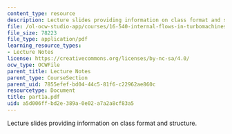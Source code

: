 ```yaml
---
content_type: resource
description: Lecture slides providing information on class format and structure.
file: /ol-ocw-studio-app/courses/16-540-internal-flows-in-turbomachines-spring-2006/a5d006ffbd2e389a0e02a7a2a8cf83a5_part1a.pdf
file_size: 78223
file_type: application/pdf
learning_resource_types:
- Lecture Notes
license: https://creativecommons.org/licenses/by-nc-sa/4.0/
ocw_type: OCWFile
parent_title: Lecture Notes
parent_type: CourseSection
parent_uid: 7855efef-bd04-44c5-81f6-c22962ae860c
resourcetype: Document
title: part1a.pdf
uid: a5d006ff-bd2e-389a-0e02-a7a2a8cf83a5
---
```

Lecture slides providing information on class format and structure.